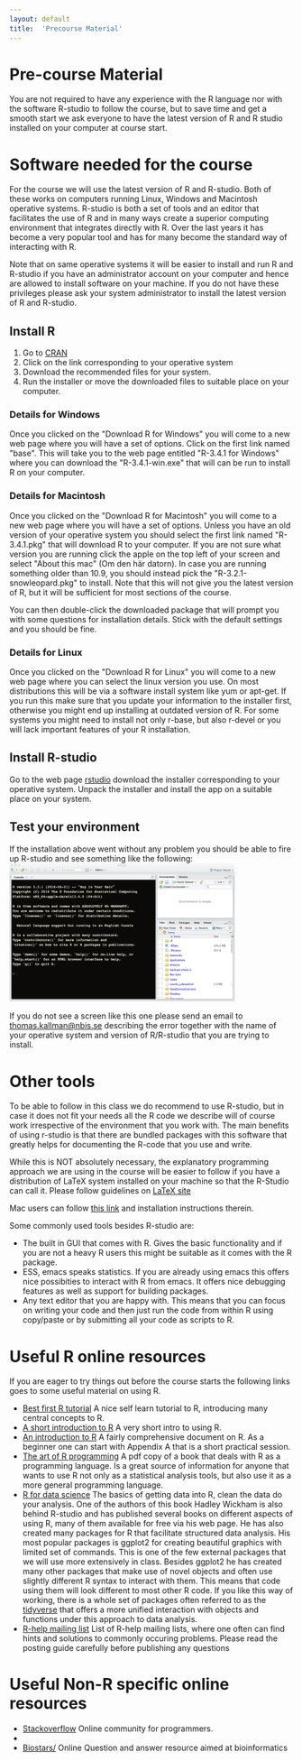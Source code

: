 ```yaml
---
layout: default
title:  'Precourse Material'
---
```


# Pre-course Material

You are not required to have any experience with the R language nor
with the software R-studio to follow the course, but to save time and
get a smooth start we ask everyone to have the latest version of R and
R studio installed on your computer at course start.

# Software needed for the course

For the course we will use the latest version of R and R-studio. Both
of these works on computers running Linux, Windows and Macintosh
operative systems. R-studio is both a set of tools and an editor that
facilitates the use of R and in many ways create a superior computing
environment that integrates directly with R. Over the last years it has
become a very popular tool and has for many become the standard way of
interacting with R.

Note that on same operative systems it will be easier to install and
run R and R-studio if you have an administrator account on your
computer and hence are allowed to install software on your machine. If
you do not have these privileges please ask your system administrator
to install the latest version of R and R-studio.

## Install R

1.  Go to [CRAN](https://cran.rstudio.com)
2.  Click on the link corresponding to your operative system
3.  Download the recommended files for your system.
4.  Run the installer or move the downloaded files to suitable place on
    your computer.

### Details for Windows

Once you clicked on the "Download R for Windows" you will come to a
new web page where you will have a set of options. Click on the first
link named "base". This will take you to the web page entitled "R-3.4.1
for Windows" where you can download the "R-3.4.1-win.exe"
that will can be run to install R on your computer.

### Details for Macintosh

Once you clicked on the "Download R for Macintosh" you will come to a
new web page where you will have a set of options. Unless you have an
old version of your operative system you should select the first link
named "R-3.4.1.pkg" that will download R to your computer. If you are
not sure what version you are running click the apple on the top left
of your screen and select "About this mac" (Om den här datorn). In
case you are running something older than 10.9, you should instead
pick the "R-3.2.1-snowleopard.pkg" to install. Note that this will not
give you the latest version of R, but it will be sufficient for most
sections of the course.

You can then double-click the downloaded package that will prompt you
with some questions for installation details. Stick with the default
settings and you should be fine.

### Details for Linux

Once you clicked on the "Download R for Linux" you will come to a
new web page where you can select the linux version you use. On most
distributions this will be via a software install system like yum or
apt-get. If you run this make sure that you update your information to
the installer first, otherwise you might end up installing at outdated
version of R. For some systems you might need to install not only
r-base, but also r-devel or you will lack important features of your R
installation.

## Install R-studio

Go to the
web page [rstudio](https://www.rstudio.com/products/rstudio/download/)
download the installer corresponding to your operative system. Unpack
the installer and install the app on a suitable place on your system.

## Test your environment

If the installation above went without any problem you should be able
to fire up R-studio and see something like the following:
<img src="files/R-studio.png" style="width:400px;" />

If you do not see a screen like this one please send an email to
thomas.kallman@nbis.se describing the error together with the name of
your operative system and version of R/R-studio that you are trying to
install.

# Other tools

To be able to follow in this class we do recommend to use R-studio,
but in case it does not fit your needs all the R code we describe will
of course work irrespective of the environment that you work with. The main
benefits of using r-studio is that there are bundled packages with
this software that greatly helps for documenting the R-code that you
use and write.

While this is NOT absolutely necessary, the explanatory programming
approach we are using in the course will be easier to follow if you
have a distribution of LaTeX system installed on your machine so that
the R-Studio can call it. Please follow guidelines on
[LaTeX site](http://www.latex-project.org/get/)

Mac users can follow [this link](https://www.tug.org/mactex/mactex-download.html)
and installation instructions therein.

Some commonly used tools besides R-studio are:

-   The built in GUI that comes with R.
    Gives the basic functionality and if you are not a heavy R users
    this might be suitable as it comes with the R package.
-   ESS, emacs speaks statistics. If you are already using emacs this
    offers nice possibities to interact with R from emacs. It offers
    nice debugging features as well as support for building packages.
-   Any text editor that you are happy with. This means that you can focus on
    writing your code and then just run the code from within R using
    copy/paste or by submitting all your code as scripts to R.

# Useful R online resources

If you are eager to try things out before the course starts the
following links goes to some useful material on using R.

- [Best first R tutorial](https://www.nceas.ucsb.edu/files/scicomp/Dloads/RProgramming/BestFirstRTutorial.pdf)
  A nice self learn tutorial to R, introducing many central concepts to R.
- [A short introduction to R](https://cran.r-project.org/doc/contrib/Torfs+Brauer-Short-R-Intro.pdf)
  A very short intro to using R.
- [An introduction to R](https://cran.r-project.org/doc/manuals/r-release/R-intro.html)
  A fairly comprehensive document on R. As a beginner one can start
  with Appendix A that is a short practical session.
- [The art of R programming](http://heather.cs.ucdavis.edu/~matloff/132/NSPpart.pdf)
  A pdf copy of a book that deals with R as a programming
  language. Is a great source of information for anyone that wants to
  use R not only as a statistical analysis tools, but also use it as a
  more general programming language.
- [R for data science](http://r4ds.had.co.nz)
  The basics of getting data into R, clean the data do your
  analysis. One of the authors of this book Hadley Wickham is also
  behind R-studio and has published several books on different aspects
  of using R, many of them available for free via his web page. He has
  also created many packages for R that facilitate structured data
  analysis. His most popular packages is ggplot2 for creating beautiful
  graphics with limited set of commands. This is one of the few
  external packages that we will use more extensively in
  class. Besides ggplot2 he has created many other packages that make
  use of novel objects and often use slightly different R syntax to
  interact with them. This means that code using them will look
  different to most other R code. If you like this way of working,
  there is a whole set of packages often referred to as
  the [tidyverse](https://blog.rstudio.org/2016/09/15/tidyverse-1-0-0)
  that offers a more unified interaction with objects and functions
  under this approach to data analysis.
- [R-help mailing list](https://stat.ethz.ch/mailman/listinfo/r-help)
  List of R-help mailing lists, where one often can find hints and
  solutions to commonly occuring problems. Please read the posting
  guide carefully before publishing any questions

# Useful Non-R specific online resources

- [Stackoverflow](http://stackoverflow.com)
  Online community for programmers.
-
- [Biostars/](http://www.biostars.org/)
  Online Question and answer resource aimed at bioinformatics
